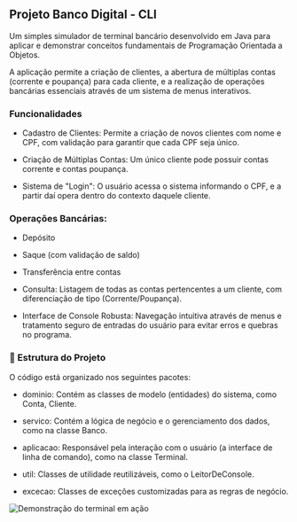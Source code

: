 ## Projeto Banco Digital - CLI

Um simples simulador de terminal bancário desenvolvido em Java para aplicar e demonstrar conceitos fundamentais de Programação Orientada a Objetos.

A aplicação permite a criação de clientes, a abertura de múltiplas contas (corrente e poupança) para cada cliente, e a realização de operações bancárias essenciais através de um sistema de menus interativos.

### Funcionalidades

* Cadastro de Clientes: Permite a criação de novos clientes com nome e CPF, com validação para garantir que cada CPF seja único.

* Criação de Múltiplas Contas: Um único cliente pode possuir contas corrente e contas poupança.

* Sistema de "Login": O usuário acessa o sistema informando o CPF, e a partir daí opera dentro do contexto daquele cliente.

### Operações Bancárias:

* Depósito

* Saque (com validação de saldo)

* Transferência entre contas

* Consulta: Listagem de todas as contas pertencentes a um cliente, com diferenciação de tipo (Corrente/Poupança).

* Interface de Console Robusta: Navegação intuitiva através de menus e tratamento seguro de entradas do usuário para evitar erros e quebras no programa.

### 📂 Estrutura do Projeto

O código está organizado nos seguintes pacotes:

* dominio: Contém as classes de modelo (entidades) do sistema, como Conta, Cliente.

* servico: Contém a lógica de negócio e o gerenciamento dos dados, como na classe Banco.

* aplicacao: Responsável pela interação com o usuário (a interface de linha de comando), como na classe Terminal.

* util: Classes de utilidade reutilizáveis, como o LeitorDeConsole.

* excecao: Classes de exceções customizadas para as regras de negócio.

![Demonstração do terminal em ação](assets/banco.gif)

